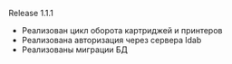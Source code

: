 Release 1.1.1


- Реализован цикл оборота картриджей и принтеров
- Реализована авторизация через сервера ldab
- Реализованы миграции БД